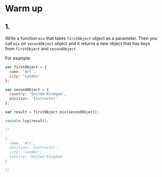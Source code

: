 # Warm up

## 1.

Write a function `mix` that takes `firstObject` object as a parameter. Then you call `mix` on `secondObject` object and it returns a new object that has keys from `firstObject` and `secondObject`.

For example:

```js
var firstObject = {
  name: 'Art',
  city: 'London'
};

var secondObject = {
  country: 'United Kindgom',
  position: 'Instructor'
};

var result = firstObject.mix(secondObject);

console.log(result);

/*

{
  name: 'Art',
  position: 'Instructor',
  city: 'London',
  country: 'United Kingdom'
}

*/
```

